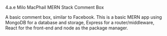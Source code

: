4.a.e
Milo MacPhail
MERN Stack Comment Box

A basic comment box, similar to Facebook. This is a basic MERN app using MongoDB for a database and storage, Express for a router/middleware, React for the front-end and node as the package manager.


